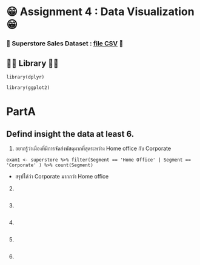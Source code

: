 # 😁 Assignment 4 : Data Visualization 😁

### 👻 Superstore Sales Dataset : [file CSV](https://raw.githubusercontent.com/safesit23/INT214-Statistics/main/datasets/superstore_sales.csv) 👻

## 🐻‍❄️ Library 🐻‍❄️ 
```
library(dplyr) 
```
```
library(ggplot2)
```

# PartA

## Defind  insight the data at least 6.
1. อยากรู้ว่าเมืองที่มีการจัดส่งพัสดุมากที่สุดระหว่าง Home office กับ  Corporate
```
exam1 <- superstore %>% filter(Segment == 'Home Office' | Segment == 'Corporate' ) %>% count(Segment)
```
* สรุปได้ว่า Corporate มากกว่า Home office 
2. 
```
```
3.
```
```
4.
```
```
5.
```
```
6.
```
```

